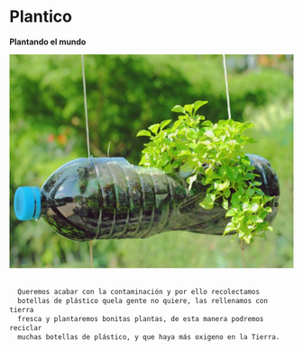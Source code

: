 # Plantico
<html>
 <body>
  <p><strong>Plantando el mundo</strong></p>
  <img src="sembrar-alimentos-en-botellas.jpg">
  <pre><code>
  Queremos acabar con la contaminación y por ello recolectamos
  botellas de plástico quela gente no quiere, las rellenamos con tierra
  fresca y plantaremos bonitas plantas, de esta manera podremos reciclar 
  muchas botellas de plástico, y que haya más oxigeno en la Tierra. </code></pre>
</code></pre>
<html>
